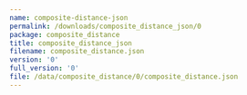 ```yaml
---
name: composite-distance-json
permalink: /downloads/composite_distance_json/0
package: composite_distance
title: composite_distance_json
filename: composite_distance.json
version: '0'
full_version: '0'
file: /data/composite_distance/0/composite_distance.json
---
```

